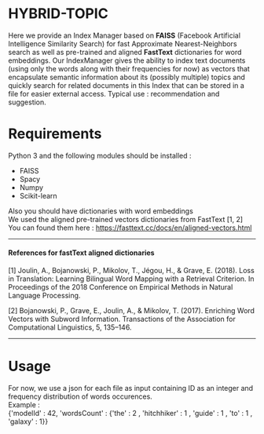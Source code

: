 # HYBRID-TOPIC
Here we provide an Index Manager based on **FAISS** (Facebook Artificial Intelligence Similarity Search) for fast Approximate Nearest-Neighbors search as well as pre-trained and aligned **FastText** dictionaries for word embeddings.
Our IndexManager gives the ability to index text documents (using only the words along with their frequencies for now) as vectors that encapsulate semantic information about its (possibly multiple) topics and quickly search for related documents in this Index that can be stored in a file for easier external access. Typical use : recommendation and suggestion.
# Requirements
Python 3 and the following modules should be installed :
- FAISS
- Spacy
- Numpy
- Scikit-learn

Also you should have dictionaries with word embeddings  
We used the aligned pre-trained vectors dictionaries from FastText [1, 2]  
You can found them here : https://fasttext.cc/docs/en/aligned-vectors.html

---

#### References for fastText aligned dictionaries 
<a id="1">[1]</a> 
Joulin, A., Bojanowski, P., Mikolov, T., Jégou, H., & Grave, E. (2018). 
Loss in Translation: Learning Bilingual Word Mapping with a Retrieval Criterion. 
In Proceedings of the 2018 Conference on Empirical Methods in Natural Language Processing.

<a id="2">[2]</a> 
Bojanowski, P., Grave, E., Joulin, A., & Mikolov, T. (2017). 
Enriching Word Vectors with Subword Information.
Transactions of the Association for Computational Linguistics, 5, 135–146.

---

# Usage
For now, we use a json for each file as input containing ID as an integer and frequency distribution of words occurences.  
Example :  
{'modelId' : 42, 
 'wordsCount' : {'the' : 2 , 'hitchhiker' : 1 , 'guide' : 1 , 'to' : 1 , 'galaxy' : 1}}
